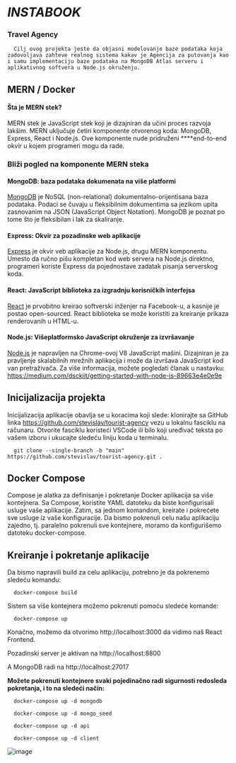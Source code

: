 # *INSTABOOK* 
### Travel Agency 
      Cilj ovog projekta jeste da objasni modelovanje baze podataka koja zadovoljava zahteve realnog sistema kakav je Agencija za putovanja kao i samu implementaciju baze podataka na MongoDB Atlas serveru i aplikativnog softvera u Node.js okruženju.
## **MERN / Docker**
#### Šta je MERN stek?
MERN stek je JavaScript stek koji je dizajniran da učini proces razvoja lakšim. MERN uključuje četiri komponente otvorenog koda: MongoDB, Express, React i Node.js. Ove komponente nude pridruženi ****end-to-end okvir u kojem programeri mogu da rade.

### Bliži pogled na komponente MERN steka
#### MongoDB: baza podataka dokumenata na više platformi
[MongoDB](https://www.mongodb.com/) je NoSQL (non-relational) dokumentalno-orijentisana baza podataka. Podaci se čuvaju u fleksibilnim dokumentima sa jezikom upita zasnovanim na JSON (JavaScript Object Notation). MongoDB je poznat po tome što je fleksibilan i lak za skaliranje.
#### Express: Okvir za pozadinske web aplikacije
[Express](https://expressjs.com/) je okvir veb aplikacije za Node.js, drugu MERN komponentu. Umesto da ručno pišu kompletan kod web servera na Node.js direktno, programeri koriste Express da pojednostave zadatak pisanja serverskog koda.
#### React: JavaScript biblioteka za izgradnju korisničkih interfejsa
[React](https://reactjs.org/) je prvobitno kreirao softverski inženjer na Facebook-u, a kasnije je postao open-sourced. React biblioteka se može koristiti za kreiranje prikaza renderovanih u HTML-u.
#### Node.js: Višeplatformsko JavaScript okruženje za izvršavanje
[Node.js](https://nodejs.org/en/) je napravljen na Chrome-ovoj V8 JavaScript mašini. Dizajniran je za pravljenje skalabilnih mrežnih aplikacija i može da izvršava JavaScript kod van pretraživača. Za više informacija, možete pogledati članak u nastavku: https://medium.com/dsckiit/getting-started-with-node-js-89663e4e0e9e


## Inicijalizacija projekta
   Inicijalizacija aplikacije obavlja se u koracima koji slede: klonirajte sa GitHub linka https://github.com/stevislav/tourist-agency vezu u lokalnu fasciklu na računaru. Otvorite fasciklu koristeći VSCode ili bilo koji uređivač teksta po vašem izboru i ukucajte sledeću liniju koda u terminalu.
   
      git clone --single-branch -b "main" https://github.com/stevislav/tourist-agency.git .

## Docker Compose 
  Compose je alatka za definisanje i pokretanje Docker aplikacija sa više kontejnera. Sa Compose, koristite YAML datoteku da biste konfigurisali usluge vaše aplikacije. Zatim, sa jednom komandom, kreirate i pokrećete sve usluge iz vaše konfiguracije.
Da bismo pokrenuli celu našu aplikaciju zajedno, tj. paralelno pokrenuli sve kontejnere, moramo da konfigurišemo datoteku docker-compose.


## Kreiranje i pokretanje aplikacije

Da bismo napravili build za celu aplikaciju, potrebno je da pokrenemo sledeću komandu: 

      docker-compose build

Sistem sa više kontejnera možemo pokrenuti pomoću sledeće komande: 

      docker-compose up

Konačno, možemo da otvorimo http://localhost:3000 da vidimo naš React Frontend.

Pozadinski server je aktivan na http://localhost:8800

A MongoDB radi na http://localhost:27017

**Možete pokrenuti kontejnere svaki pojedinačno radi sigurnosti redosleda pokretanja, i to na sledeći način:**

      docker-compose up -d mongodb
      
      docker-compose up -d mongo_seed
      
      docker-compose up -d api
      
      docker-compose up -d client
      
![image](https://user-images.githubusercontent.com/85966007/218750174-e07feab5-2418-4f30-ba4a-b2a19dacfe96.png)
